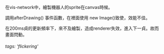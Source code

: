 在vis-network中，繪製機器人的sprite在canvas時候。

調用afterDrawing() 事件函數，在裡面使用 new Image()致使，效能不佳。

在200ms貞的更新頻率下，來不及繪製，造成renderer失效，進入下一貞。故而畫面閃動。


###### tags: 'flickering'